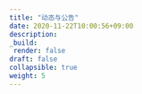 ```yaml
---
title: "动态与公告"
date: 2020-11-22T10:00:56+09:00
description:
_build:
 render: false 
draft: false
collapsible: true
weight: 5
---
```

